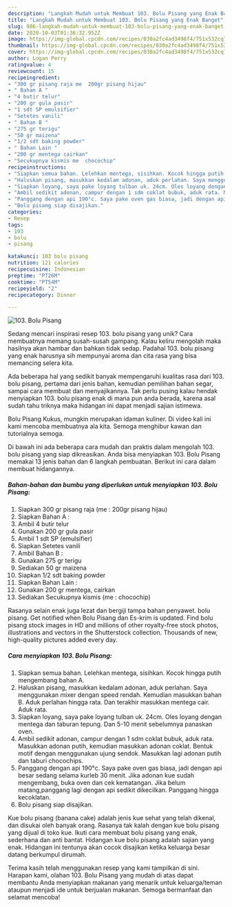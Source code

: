 ```yaml
---
description: "Langkah Mudah untuk Membuat 103. Bolu Pisang yang Enak Banget"
title: "Langkah Mudah untuk Membuat 103. Bolu Pisang yang Enak Banget"
slug: 986-langkah-mudah-untuk-membuat-103-bolu-pisang-yang-enak-banget
date: 2020-10-03T01:36:32.952Z
image: https://img-global.cpcdn.com/recipes/030a2fc4ad3498f4/751x532cq70/103-bolu-pisang-foto-resep-utama.jpg
thumbnail: https://img-global.cpcdn.com/recipes/030a2fc4ad3498f4/751x532cq70/103-bolu-pisang-foto-resep-utama.jpg
cover: https://img-global.cpcdn.com/recipes/030a2fc4ad3498f4/751x532cq70/103-bolu-pisang-foto-resep-utama.jpg
author: Logan Perry
ratingvalue: 4
reviewcount: 15
recipeingredient:
- "300 gr pisang raja me  200gr pisang hijau"
- " Bahan A "
- "4 butir telur"
- "200 gr gula pasir"
- "1 sdt SP emulsifier"
- "Setetes vanili"
- " Bahan B "
- "275 gr terigu"
- "50 gr maizena"
- "1/2 sdt baking powder"
- " Bahan Lain "
- "200 gr mentega cairkan"
- "Secukupnya kismis me  chocochip"
recipeinstructions:
- "Siapkan semua bahan. Lelehkan mentega, sisihkan. Kocok hingga putih mengembang bahan A."
- "Haluskan pisang, masukkan kedalam adonan, aduk perlahan. Saya menggunakan mixer dengan speed rendah. Kemudian masukkan bahan B. Aduk perlahan hingga rata. Dan terakhir masukkan mentega cair. Aduk rata."
- "Siapkan loyang, saya pake loyang tulban uk. 24cm. Oles loyang dengan mentega dan taburan tepung. Dan 5-10 menit sebelumnya panaskan oven."
- "Ambil sedikit adonan, campur dengan 1 sdm coklat bubuk, aduk rata. Masukkan adonan putih, kemudian masukkan adonan coklat. Bentuk motif dengan menggunakan ujung sendok. Masukkan lagi adonan putih dan taburi chocochips."
- "Panggang dengan api 190°c. Saya pake oven gas biasa, jadi dengan api besar sedang selama kurleb 30 menit. Jika adonan kue sudah mengembang, buka oven dan cek kematangan. Jika belum matang,panggang lagi dengan api sedikit dikecilkan. Panggang hingga kecoklatan."
- "Bolu pisang siap disajikan."
categories:
- Resep
tags:
- 103
- bolu
- pisang

katakunci: 103 bolu pisang 
nutrition: 121 calories
recipecuisine: Indonesian
preptime: "PT26M"
cooktime: "PT54M"
recipeyield: "2"
recipecategory: Dinner

---
```



![103. Bolu Pisang](https://img-global.cpcdn.com/recipes/030a2fc4ad3498f4/751x532cq70/103-bolu-pisang-foto-resep-utama.jpg)

Sedang mencari inspirasi resep 103. bolu pisang yang unik? Cara membuatnya memang susah-susah gampang. Kalau keliru mengolah maka hasilnya akan hambar dan bahkan tidak sedap. Padahal 103. bolu pisang yang enak harusnya sih mempunyai aroma dan cita rasa yang bisa memancing selera kita.

Ada beberapa hal yang sedikit banyak mempengaruhi kualitas rasa dari 103. bolu pisang, pertama dari jenis bahan, kemudian pemilihan bahan segar, sampai cara membuat dan menyajikannya. Tak perlu pusing kalau hendak menyiapkan 103. bolu pisang enak di mana pun anda berada, karena asal sudah tahu triknya maka hidangan ini dapat menjadi sajian istimewa.

Bolu Pisang Kukus, mungkin merupakan idaman kuliner. Di video kali ini kami mencoba membuatnya ala kita. Semoga menghibur kawan dan tutorialnya semoga.


Di bawah ini ada beberapa cara mudah dan praktis dalam mengolah 103. bolu pisang yang siap dikreasikan. Anda bisa menyiapkan 103. Bolu Pisang memakai 13 jenis bahan dan 6 langkah pembuatan. Berikut ini cara dalam membuat hidangannya.

<!--inarticleads1-->

##### Bahan-bahan dan bumbu yang diperlukan untuk menyiapkan 103. Bolu Pisang:

1. Siapkan 300 gr pisang raja (me : 200gr pisang hijau)
1. Siapkan  Bahan A :
1. Ambil 4 butir telur
1. Gunakan 200 gr gula pasir
1. Ambil 1 sdt SP (emulsifier)
1. Siapkan Setetes vanili
1. Ambil  Bahan B :
1. Gunakan 275 gr terigu
1. Sediakan 50 gr maizena
1. Siapkan 1/2 sdt baking powder
1. Siapkan  Bahan Lain :
1. Gunakan 200 gr mentega, cairkan
1. Sediakan Secukupnya kismis (me : chocochip)


Rasanya selain enak juga lezat dan bergiji tampa bahan penyawet. bolu pisang. Get notified when Bolu Pisang dan Es-krim is updated. Find bolu pisang stock images in HD and millions of other royalty-free stock photos, illustrations and vectors in the Shutterstock collection. Thousands of new, high-quality pictures added every day. 

<!--inarticleads2-->

##### Cara menyiapkan 103. Bolu Pisang:

1. Siapkan semua bahan. Lelehkan mentega, sisihkan. Kocok hingga putih mengembang bahan A.
1. Haluskan pisang, masukkan kedalam adonan, aduk perlahan. Saya menggunakan mixer dengan speed rendah. Kemudian masukkan bahan B. Aduk perlahan hingga rata. Dan terakhir masukkan mentega cair. Aduk rata.
1. Siapkan loyang, saya pake loyang tulban uk. 24cm. Oles loyang dengan mentega dan taburan tepung. Dan 5-10 menit sebelumnya panaskan oven.
1. Ambil sedikit adonan, campur dengan 1 sdm coklat bubuk, aduk rata. Masukkan adonan putih, kemudian masukkan adonan coklat. Bentuk motif dengan menggunakan ujung sendok. Masukkan lagi adonan putih dan taburi chocochips.
1. Panggang dengan api 190°c. Saya pake oven gas biasa, jadi dengan api besar sedang selama kurleb 30 menit. Jika adonan kue sudah mengembang, buka oven dan cek kematangan. Jika belum matang,panggang lagi dengan api sedikit dikecilkan. Panggang hingga kecoklatan.
1. Bolu pisang siap disajikan.


Kue bolu pisang (banana cake) adalah jenis kue sehat yang telah dikenal, dan disukai oleh banyak orang. Rasanya tak kalah dengan kue bolu pisang yang dijual di toko kue. Ikuti cara membuat bolu pisang yang enak, sederhana dan anti bantat. Hidangan kue bolu pisang adalah sajian yang enak. Hidangan ini tentunya akan cocok disajikan ketika keluarga besar datang berkumpul dirumah. 

Terima kasih telah menggunakan resep yang kami tampilkan di sini. Harapan kami, olahan 103. Bolu Pisang yang mudah di atas dapat membantu Anda menyiapkan makanan yang menarik untuk keluarga/teman ataupun menjadi ide untuk berjualan makanan. Semoga bermanfaat dan selamat mencoba!
